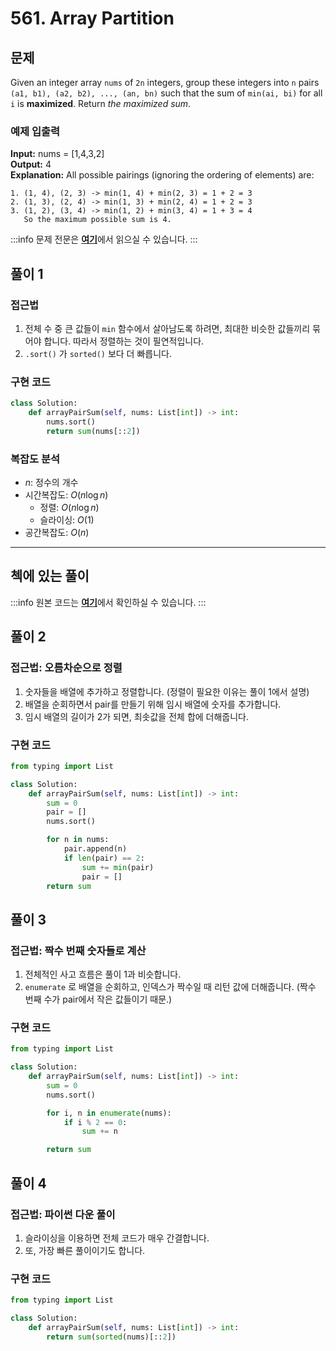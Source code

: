 # 561. Array Partition

## 문제

Given an integer array `nums` of `2n` integers, group these integers into `n` pairs `(a1, b1), (a2, b2), ..., (an, bn)` such that the sum of `min(ai, bi)` for all `i` is **maximized**. Return _the maximized sum_.

### 예제 입출력

**Input:** nums = [1,4,3,2] <br/>
**Output:** 4 <br/>
**Explanation:** All possible pairings (ignoring the ordering of elements) are:

```
1. (1, 4), (2, 3) -> min(1, 4) + min(2, 3) = 1 + 2 = 3
2. (1, 3), (2, 4) -> min(1, 3) + min(2, 4) = 1 + 2 = 3
3. (1, 2), (3, 4) -> min(1, 2) + min(3, 4) = 1 + 3 = 4
   So the maximum possible sum is 4.
```

:::info
문제 전문은 [**여기**](https://leetcode.com/problems/array-partition/description/)에서 읽으실 수 있습니다.
:::

## 풀이 1

### 접근법

1. 전체 수 중 큰 값들이 `min` 함수에서 살아남도록 하려면, 최대한 비슷한 값들끼리 묶어야 합니다. 따라서 정렬하는 것이 필연적입니다.
2. `.sort()` 가 `sorted()` 보다 더 빠릅니다.

### 구현 코드

```python
class Solution:
    def arrayPairSum(self, nums: List[int]) -> int:
        nums.sort()
        return sum(nums[::2])
```

### 복잡도 분석

- $n$: 정수의 개수
- 시간복잡도: $O(n \log n)$
  - 정렬: $O(n \log n)$
  - 슬라이싱: $O(1)$
- 공간복잡도: $O(n)$

---

## 첵에 있는 풀이

:::info
원본 코드는 [**여기**](https://github.com/onlybooks/algorithm-interview)에서 확인하실 수 있습니다.
:::

## 풀이 2

### 접근법: 오름차순으로 정렬

1. 숫자들을 배열에 추가하고 정렬합니다. (정렬이 필요한 이유는 풀이 1에서 설명)
2. 배열을 순회하면서 pair를 만들기 위해 임시 배열에 숫자를 추가합니다.
3. 임시 배열의 길이가 2가 되면, 최솟값을 전체 합에 더해줍니다.

### 구현 코드

```python
from typing import List

class Solution:
    def arrayPairSum(self, nums: List[int]) -> int:
        sum = 0
        pair = []
        nums.sort()

        for n in nums:
            pair.append(n)
            if len(pair) == 2:
                sum += min(pair)
                pair = []
        return sum
```

## 풀이 3

### 접근법: 짝수 번째 숫자들로 계산

1. 전체적인 사고 흐름은 풀이 1과 비슷합니다.
2. `enumerate` 로 배열을 순회하고, 인덱스가 짝수일 때 리턴 값에 더해줍니다. (짝수 번째 수가 pair에서 작은 값들이기 때문.)

### 구현 코드

```python
from typing import List

class Solution:
    def arrayPairSum(self, nums: List[int]) -> int:
        sum = 0
        nums.sort()

        for i, n in enumerate(nums):
            if i % 2 == 0:
                sum += n

        return sum
```

## 풀이 4

### 접근법: 파이썬 다운 풀이

1. 슬라이싱을 이용하면 전체 코드가 매우 간결합니다.
2. 또, 가장 빠른 풀이이기도 합니다.

### 구현 코드

```python
from typing import List

class Solution:
    def arrayPairSum(self, nums: List[int]) -> int:
        return sum(sorted(nums)[::2])
```
